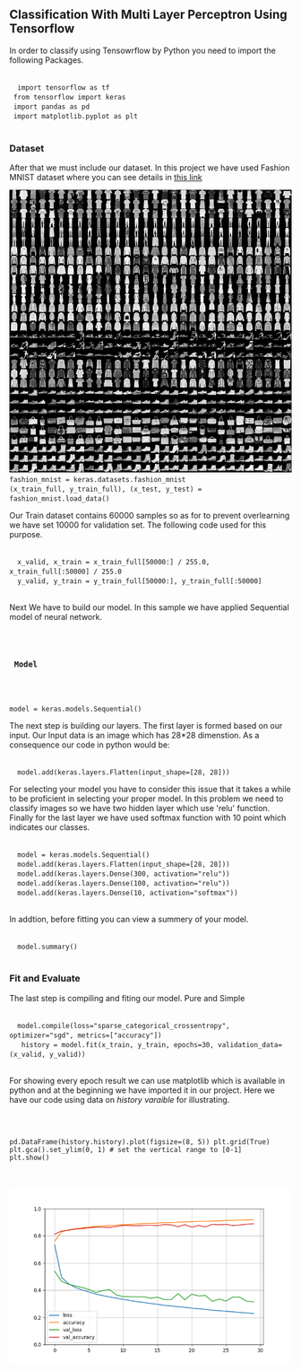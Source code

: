  <h2> Classification With Multi Layer Perceptron Using Tensorflow </h2>
 
 <p> In order to classify using Tensowrflow by Python you need to import the following Packages. </p>
 <code>
  import tensorflow as tf
 from tensorflow import keras
 import pandas as pd
 import matplotlib.pyplot as plt
 </code>
 
 <H3> Dataset </H3>
 
 <p> After that we must include our dataset. In this project we have used Fashion MNIST dataset where you can see details in <a href='https://keras.io/api/datasets/fashion_mnist/'> this link </a> </p>
 
 <img src='https://raw.githubusercontent.com/AIAML/Multi_Layer_perceptron_using_Tensorflow/master/fashion-mnist-sprite.png' style='width:800px' /> 
<code> fashion_mnist = keras.datasets.fashion_mnist
(x_train_full, y_train_full), (x_test, y_test) = fashion_mnist.load_data()
</code>
<p> Our Train dataset contains 60000 samples so as for to prevent overlearning we have set 10000 for validation set. The following code used for this purpose. </p>

<code>
  x_valid, x_train = x_train_full[50000:] / 255.0, x_train_full[:50000] / 255.0
  y_valid, y_train = y_train_full[50000:], y_train_full[:50000]
 </code>
 
 <p> Next We have to build our model. In this sample we have applied Sequential model of neural network.  </p>
 
 <code> 
 <h3> Model </h3>
 
model = keras.models.Sequential()
</code>
<p> The next step is building our layers. The first layer is formed based on our input. Our Input data is an image which has 28*28 dimenstion. As a consequence our code in python would be:  </p>

<code> 
  model.add(keras.layers.Flatten(input_shape=[28, 28]))
</code>
 
 <p> For selecting your model you have to consider this issue that it takes a while to be proficient in selecting your proper model. In this problem we need to classify images so we have two hidden layer which use 'relu' function. Finally for the last layer we have used softmax function with 10 point which indicates our classes.  </p>
 
 <code>
  model = keras.models.Sequential()
  model.add(keras.layers.Flatten(input_shape=[28, 28]))
  model.add(keras.layers.Dense(300, activation="relu"))
  model.add(keras.layers.Dense(100, activation="relu"))
  model.add(keras.layers.Dense(10, activation="softmax"))
 </code>
 
 <p>
 In addtion, before fitting you can view a summery of your model.
 </p>
 <code>
  model.summary()
 </code>
 <h3> Fit and Evaluate </h3>
 <p>
 The last step is compiling and fiting our model. Pure and Simple
 </p>
 <code>
  model.compile(loss="sparse_categorical_crossentropy", optimizer="sgd", metrics=["accuracy"])
   history = model.fit(x_train, y_train, epochs=30, validation_data=(x_valid, y_valid))
 </code>

<p> 
 For showing every epoch result we can use matplotlib which is available in python and at the beginning we have imported it in our project. Here we have our code using data on <i> history varaible </i> for illustrating.
 </p>
 
 <code>
 
 pd.DataFrame(history.history).plot(figsize=(8, 5))
 plt.grid(True)
 plt.gca().set_ylim(0, 1)  # set the vertical range to [0-1]
 plt.show()

 
 </code>
 <img src='https://raw.githubusercontent.com/AIAML/Multi_Layer_perceptron_using_Tensorflow/master/myplot.png' />
 
 
 
 
 
